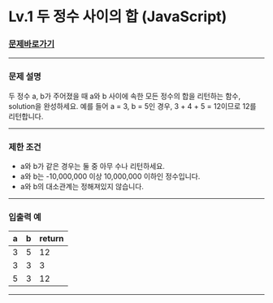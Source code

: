 # Lv.1 두 정수 사이의 합 (JavaScript)

### [문제바로가기](https://school.programmers.co.kr/learn/courses/30/lessons/12912)

<hr/>

### 문제 설명

두 정수 a, b가 주어졌을 때 a와 b 사이에 속한 모든 정수의 합을 리턴하는 함수, solution을 완성하세요.
예를 들어 a = 3, b = 5인 경우, 3 + 4 + 5 = 12이므로 12를 리턴합니다.

<hr/>

### 제한 조건

- a와 b가 같은 경우는 둘 중 아무 수나 리턴하세요.
- a와 b는 -10,000,000 이상 10,000,000 이하인 정수입니다.
- a와 b의 대소관계는 정해져있지 않습니다.

<hr/>

### 입출력 예

|a|b|return|
|------|---|---|
|3|5|12|
|3|3|3|
|5|3|12|

<hr/>
